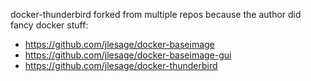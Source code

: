 docker-thunderbird forked from multiple repos because the author did fancy docker stuff:

- https://github.com/jlesage/docker-baseimage
- https://github.com/jlesage/docker-baseimage-gui
- https://github.com/jlesage/docker-thunderbird

